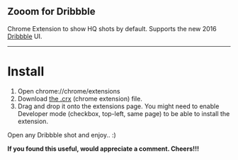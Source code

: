 Zooom for Dribbble
-------------------
Chrome Extension to show HQ shots by default. Supports the new 2016 [Dribbble](http://dribbble.com) UI.
****
Install
==========

 1. Open chrome://chrome/extensions
 2. Download [the .crx](https://raw.github.com/prajwalrao/Zooom-Dribbble/master/src.crx) (chrome extension) file.
 3. Drag and drop it onto the extensions page. You might need to enable Developer mode (checkbox, top-left, same page) to be able to install the extension.

Open any Dribbble shot and enjoy.. :)

**If you found this useful, would appreciate a comment. Cheers!!!** 
